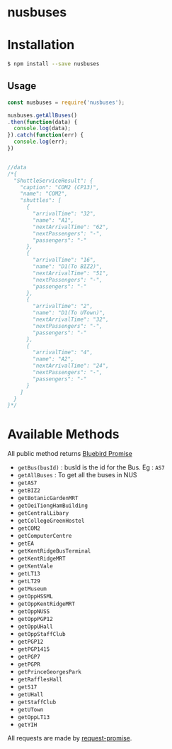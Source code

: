 # nusbuses

# Installation
```bash
$ npm install --save nusbuses
```

## Usage

```javascript
const nusbuses = require('nusbuses');

nusbuses.getAllBuses()
.then(function(data) {
  console.log(data);
}).catch(function(err) {
  console.log(err);
})


//data 
/*{
  "ShuttleServiceResult": {
    "caption": "COM2 (CP13)",
    "name": "COM2",
    "shuttles": [
      {
        "arrivalTime": "32",
        "name": "A1",
        "nextArrivalTime": "62",
        "nextPassengers": "-",
        "passengers": "-"
      },
      {
        "arrivalTime": "16",
        "name": "D1(To BIZ2)",
        "nextArrivalTime": "51",
        "nextPassengers": "-",
        "passengers": "-"
      },
      {
        "arrivalTime": "2",
        "name": "D1(To UTown)",
        "nextArrivalTime": "32",
        "nextPassengers": "-",
        "passengers": "-"
      },
      {
        "arrivalTime": "4",
        "name": "A2",
        "nextArrivalTime": "24",
        "nextPassengers": "-",
        "passengers": "-"
      }
    ]
  }
}*/
```

# Available Methods 
All public method returns [Bluebird Promise](https://github.com/petkaantonov/bluebird/)

- `getBus(busId)` : busId is the id for the Bus. Eg : `AS7`
- `getAllBuses` : To get all the buses in NUS
- `getAS7` 
- `getBIZ2`
- `getBotanicGardenMRT`
- `getOeiTiongHamBuilding`
- `getCentralLibary`
- `getCollegeGreenHostel`
- `getCOM2`
- `getComputerCentre`
- `getEA`
- `getKentRidgeBusTerminal`
- `getKentRidgeMRT`
- `getKentVale`
- `getLT13`
- `getLT29`
- `getMuseum`
- `getOppHSSML`
- `getOppKentRidgeMRT`
- `getOppNUSS`
- `getOppPGP12`
- `getOppUHall`
- `getOppStaffClub`
- `getPGP12`
- `getPGP1415`
- `getPGP7`
- `getPGPR`
- `getPrinceGeorgesPark`
- `getRafflesHall`
- `getS17`
- `getUHall`
- `getStaffClub`
- `getUTown`
- `getOppLT13`
- `getYIH`

All requests are made by [request-promise](https://github.com/request/request-promise).




